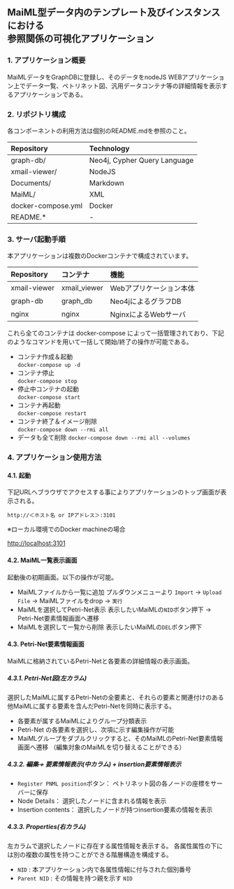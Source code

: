## MaiML型データ内のテンプレート及びインスタンスにおける<br>参照関係の可視化アプリケーション<!-- omit in toc -->

### 1. アプリケーション概要
MaiMLデータをGraphDBに登録し、そのデータをnodeJS WEBアプリケーション上でデータ一覧、ペトリネット図、汎用データコンテナ等の詳細情報を表示するアプリケーションである。


### 2. リポジトリ構成
各コンポーネントの利用方法は個別のREADME.mdを参照のこと。

|Repository|Technology|
|:-----|:-----|
|graph-db/|Neo4j, Cypher Query Language|
|xmail-viewer/|NodeJS|
|Documents/|Markdown|
|MaiML/|XML|
|docker-compose.yml|Docker|
|README.*| - |


### 3. サーバ起動手順

本アプリケーションは複数のDockerコンテナで構成されています。

|Repository|コンテナ|機能|
|:--|:--|:--|
|xmail-viewer|xmail_viewer|Webアプリケーション本体|
|graph-db|graph_db|Neo4jによるグラフDB|
|nginx|nginx|NginxによるWebサーバ|


これら全てのコンテナは docker-compose によって一括管理されており、下記のようなコマンドを用いて一括して開始/終了の操作が可能である。

- コンテナ作成＆起動  
`docker-compose up -d`
- コンテナ停止  
`docker-compose stop`
- 停止中コンテナの起動  
`docker-compose start`
- コンテナ再起動  
`docker-compose restart`
- コンテナ終了＆イメージ削除  
`docker-compose down --rmi all`
- データも全て削除
`docker-compose down --rmi all --volumes`


### 4. アプリケーション使用方法

#### 4.1. 起動
下記URLへブラウザでアクセスする事によりアプリケーションのトップ画面が表示される。

`http://＜ホスト名 or IPアドレス＞:3101`

※ローカル環境でのDocker machineの場合

[http://localhost:3101](http://localhost:3101)

#### 4.2. MaiML一覧表示画面

起動後の初期画面。以下の操作が可能。
* MaiMLファイルから一覧に追加
プルダウンメニューより `Import` &rarr; `Upload File` &rarr; MaiMLファイルをdrop &rarr; `実行`
* MaiMLを選択してPetri-Net表示
表示したいMaiMLの`NID`ボタン押下 &rarr; Petri-Net要素情報画面へ遷移
* MaiMLを選択して一覧から削除
表示したいMaiMLの`DEL`ボタン押下

#### 4.3. Petri-Net要素情報画面

MaiMLに格納されているPetri-Netと各要素の詳細情報の表示画面。

##### 4.3.1. Petri-Net図(左カラム)
選択したMaiMLに属するPetri-Netの全要素と、それらの要素と関連付けのある他MaiMLに属する要素を含んだPetri-Netを同時に表示する。

* 各要素が属するMaiMLによりグループ分類表示
* Petri-Net の各要素を選択し、次項に示す編集操作が可能
* MaiMLグループをダブルクリックすると、そのMaiMLのPetri-Net要素情報画面へ遷移
（編集対象のMaiMLを切り替えることができる）

##### 4.3.2. ~~編集 +~~ 要素情報表示(中カラム) + insertion要素情報表示
* `Register PNML position`ボタン：
  ペトリネット図の各ノードの座標をサーバーに保存
* Node Details：
選択したノードに含まれる情報を表示
* Insertion contents：
選択したノードが持つinsertion要素の情報を表示
  
##### 4.3.3. Properties(右カラム)

左カラムで選択したノードに存在する属性情報を表示する。
各属性属性の下には別の複数の属性を持つことができる階層構造を構成する。

* `NID` : 本アプリケーション内で各属性情報に付与された個別番号
* `Parent NID` : その情報を持つ親を示す `NID`



